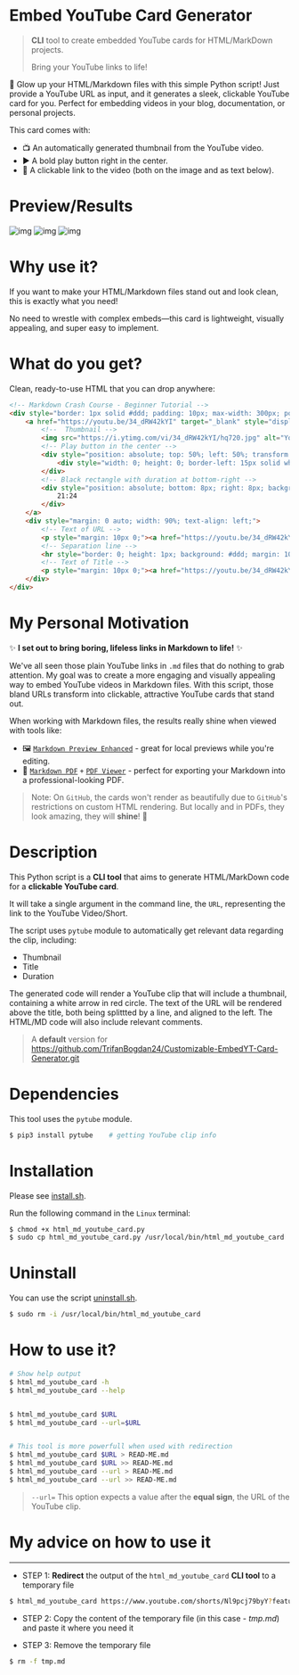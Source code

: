 # Embed YouTube Card Generator

> **CLI** tool to create embedded YouTube cards for HTML/MarkDown projects.
>
> Bring your YouTube links to life!

🚀 Glow up your HTML/Markdown files with this simple Python script!
Just provide a YouTube URL as input, and it generates a sleek, clickable YouTube card for you.
Perfect for embedding videos in your blog, documentation, or personal projects.

This card comes with:

- 📺 An automatically generated thumbnail from the YouTube video.
- ▶️ A bold play button right in the center.
- 🔗 A clickable link to the video (both on the image and as text below).


# Preview/Results

![img](Images/img-01.png)
![img](Images/img-02.png)
![img](Images/img-03.png)



# Why use it?


If you want to make your HTML/Markdown files stand out and look clean,
this is exactly what you need!

No need to wrestle with complex embeds—this card is lightweight, visually appealing, and super easy to implement.



# What do you get?

Clean, ready-to-use HTML that you can drop anywhere:

```html
<!-- Markdown Crash Course - Beginner Tutorial -->
<div style="border: 1px solid #ddd; padding: 10px; max-width: 300px; position: relative; display: inline-block;">
	<a href="https://youtu.be/34_dRW42kYI" target="_blank" style="display: block; position: relative;">
		<!--  Thumbnail -->
		<img src="https://i.ytimg.com/vi/34_dRW42kYI/hq720.jpg" alt="YouTube Thumbnail" style="width: 100%; display: block;">
		<!-- Play button in the center -->
		<div style="position: absolute; top: 50%; left: 50%; transform: translate(-50%, -50%); width: 60px; height: 60px; background: rgba(255, 0, 0, 0.8); border-radius: 50%; display: flex; align-items: center; justify-content: center;">
			<div style="width: 0; height: 0; border-left: 15px solid white; border-top: 10px solid transparent; border-bottom: 10px solid transparent;"></div>
		</div>
		<!-- Black rectangle with duration at bottom-right -->
        <div style="position: absolute; bottom: 8px; right: 8px; background: rgba(0, 0, 0, 0.8); color: white; padding: 2px 6px; font-size: 12px; border-radius: 3px;">
			21:24
		</div>
	</a>
	<div style="margin: 0 auto; width: 90%; text-align: left;">
		<!-- Text of URL -->
		<p style="margin: 10px 0;"><a href="https://youtu.be/34_dRW42kYI" target="_blank">https://youtu.be/34_dRW42kYI</a></p>
		<!-- Separation line -->
		<hr style="border: 0; height: 1px; background: #ddd; margin: 10px 0;">
		<!-- Text of Title -->
		<p style="margin: 10px 0;"><a href="https://youtu.be/34_dRW42kYI" target="_blank">Markdown Crash Course - Beginner Tutorial</a></p>
	</div>
</div>

```



# My Personal Motivation

✨ **I set out to bring boring, lifeless links in Markdown to life!** ✨

We've all seen those plain YouTube links in `.md` files that do nothing to grab attention.
My goal was to create a more engaging and visually appealing way to embed YouTube videos in Markdown files. With this script, those bland URLs transform into clickable, attractive YouTube cards that stand out.

When working with Markdown files, the results really shine when viewed with tools like:

- 🖼️ [`Markdown Preview Enhanced`](https://marketplace.visualstudio.com/items?itemName=shd101wyy.markdown-preview-enhanced) - great for local previews while you're editing.
- 📄 [`Markdown PDF`](https://marketplace.visualstudio.com/items?itemName=yzane.markdown-pdf) `+` [`PDF Viewer`](https://marketplace.visualstudio.com/items?itemName=tomoki1207.pdf) - perfect for exporting your Markdown into a professional-looking PDF.

> Note: On `GitHub`, the cards won't render as beautifully
> due to `GitHub`'s restrictions on custom HTML rendering.
> But locally and in PDFs, they look amazing, they will **shine**! 🌟



# Description

This Python script is a **CLI tool**
that aims to generate HTML/MarkDown code
for a **clickable YouTube card**.


It will take a single argument in the command line,
the `URL`, representing the link to the YouTube Video/Short.


The script uses `pytube` module to automatically get
relevant data regarding the clip, including:
- Thumbnail
- Title
- Duration



The generated code will render a YouTube clip that will include a thumbnail,
containing a white arrow in red circle.
The text of the URL will be rendered above the title, both being splittted by a line,
and aligned to the left.
The HTML/MD code will also include relevant comments.


> A **default** version for <https://github.com/TrifanBogdan24/Customizable-EmbedYT-Card-Generator.git>



# Dependencies

This tool uses the `pytube` module.


```bash
$ pip3 install pytube    # getting YouTube clip info
```



# Installation


Please see [install.sh](install.sh).


Run the following command in the `Linux` terminal:
```bash
$ chmod +x html_md_youtube_card.py
$ sudo cp html_md_youtube_card.py /usr/local/bin/html_md_youtube_card
```



# Uninstall

You can use the script [uninstall.sh](uninstall.sh).


```bash
$ sudo rm -i /usr/local/bin/html_md_youtube_card
```


# How to use it?

```bash
# Show help output
$ html_md_youtube_card -h
$ html_md_youtube_card --help


$ html_md_youtube_card $URL 
$ html_md_youtube_card --url=$URL


# This tool is more powerfull when used with redirection
$ html_md_youtube_card $URL > READ-ME.md
$ html_md_youtube_card $URL >> READ-ME.md
$ html_md_youtube_card --url > READ-ME.md
$ html_md_youtube_card --url >> READ-ME.md
```


> `--url=`
> This option expects a value after the **equal sign**,
> the URL of the YouTube clip.





# My advice on how to use it
---


- STEP 1: **Redirect** the output of the `html_md_youtube_card` **CLI tool** to a temporary file

```bash
$ html_md_youtube_card https://www.youtube.com/shorts/Nl9pcj79byY?feature=share > tmp.md
```


- STEP 2: Copy the content of the temporary file (in this case - *tmp.md*) and paste it where you need it


- STEP 3: Remove the temporary file

```bash
$ rm -f tmp.md
```

